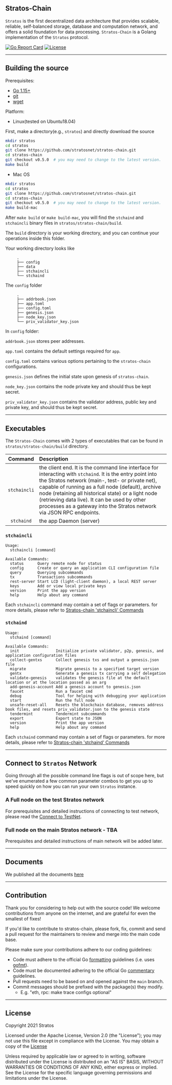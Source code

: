## Stratos-Chain

`Stratos` is the first decentralized data architecture that provides scalable, reliable, self-balanced storage, database and computation network, and offers a solid foundation for data processing.
`Stratos-Chain` is a Golang implementation of the `Stratos` protocol.

[![Go Report Card](https://goreportcard.com/badge/github.com/stratosnet/stratos-chain)](https://goreportcard.com/badge/github.com/stratosnet/stratos-chain)
[![License](https://img.shields.io/badge/License-Apache%202.0-blue.svg)](https://opensource.org/licenses/Apache-2.0)

--- ---

## Building the source

Prerequisites:
* [Go 1.15+](https://golang.org/doc/install)
* [git](https://github.com/git-guides/install-git)
* [wget](https://phoenixnap.com/kb/wget-command-with-examples)

Platform:
* Linux(tested on Ubuntu18.04)

First, make a directory(e.g., `stratos`) and directly download the source
```bash
mkdir stratos
cd stratos
git clone https://github.com/stratosnet/stratos-chain.git
cd stratos-chain
git checkout v0.5.0  # you may need to change to the latest version.
make build
```
* Mac OS
```bash
mkdir stratos
cd stratos
git clone https://github.com/stratosnet/stratos-chain.git
cd stratos-chain
git checkout v0.5.0  # you may need to change to the latest version.
make build-mac
```

After `make build` or `make build-mac`, you will find the `stchaind` and `stchaincli` binary files in `stratos/stratos-chain/build`.

The `build` directory is your working directory, and you can continue your operations inside this folder.

Your working directory looks like

```
     .
     ├── config
     ├── data
     ├── stchaincli
     └── stchaind
```
The `config` folder
```
     .
     ├── addrbook.json
     ├── app.toml
     ├── config.toml
     ├── genesis.json
     ├── node_key.json
     └── priv_validator_key.json
```

In `config` folder:

`addrbook.json` stores peer addresses.

`app.toml` contains the default settings required for `app`.

`config.toml` contains various options pertaining to the `stratos-chain` configurations.

`genesis.json` defines the initial state upon genesis of `stratos-chain`.

`node_key.json` contains the node private key and should thus be kept secret.

`priv_validator_key.json` contains the validator address, public key and private key, and should thus be kept secret.

--- ---

## Executables

The `Stratos-Chain` comes with 2 types of executables that can be found in `stratos/stratos-chain/build` directory.

|    Command          | Description        |
| :-----------:     | :---------------------------------------------------------------------------------------------------------------------------------------------------------------------------------------------------------------------------------------------------------------------------------------------------------------------------------------------------------------------------------------------------------------------------------------------------------------------------------------------------------------------------------------------------- |
|  `stchaincli`   | the client end. It is the command line interface for interacting with `stchaind`. It is the entry point into the Stratos network (main-, test- or private net), capable of running as a full node (default), archive node (retaining all historical state) or a light node (retrieving data live). It can be used by other processes as a gateway into the Stratos network via JSON RPC endpoints. |
|   `stchaind`   | the app Daemon (server)|


### `stchaincli`

```
Usage:
  stchaincli [command]

Available Commands:
  status      Query remote node for status
  config      Create or query an application CLI configuration file
  query       Querying subcommands
  tx          Transactions subcommands
  rest-server Start LCD (light-client daemon), a local REST server
  keys        Add or view local private keys
  version     Print the app version
  help        Help about any command
```

Each `stchaincli` command may contain a set of flags or parameters. for more details, please refer to [Stratos-chain 'stchaincli' Commands](https://stratos.gitbook.io/st-docs/stratos-chain-english/stratos-chain-commands)

### `stchaind`

```
Usage:
  stchaind [command]

Available Commands:
  init                Initialize private validator, p2p, genesis, and application configuration files
  collect-gentxs      Collect genesis txs and output a genesis.json file
  migrate             Migrate genesis to a specified target version
  gentx               Generate a genesis tx carrying a self delegation
  validate-genesis    validates the genesis file at the default location or at the location passed as an arg
  add-genesis-account Add a genesis account to genesis.json
  faucet              Run a faucet cmd
  debug               Tool for helping with debugging your application
  start               Run the full node
  unsafe-reset-all    Resets the blockchain database, removes address book files, and resets priv_validator.json to the genesis state
  tendermint          Tendermint subcommands
  export              Export state to JSON
  version             Print the app version
  help                Help about any command
```

Each `stchaind` command may contain a set of flags or parameters. for more details, please refer to [Stratos-chain 'stchaind' Commands](https://stratos.gitbook.io/st-docs/stratos-chain-english/stratos-chain-commands/stratos-chain-stchaind-commands)

--- ---

## Connect to `Stratos` Network

Going through all the possible command line flags is out of scope here,
but we've enumerated a few common parameter combos to get you up to speed quickly
on how you can run your own `Stratos` instance.

### A Full node on the test Stratos network
For prerequisites and detailed instructions of connecting to test network, please read the [Connect to TestNet](https://github.com/stratosnet/stratos-chain-testnet).

### Full node on the main Stratos network - TBA
Prerequisites and detailed instructions of main network will be added later.

--- ---

## Documents

We published all the documents [here](https://stratos.gitbook.io/st-docs/)

--- ---

## Contribution

Thank you for considering to help out with the source code! We welcome contributions
from anyone on the internet, and are grateful for even the smallest of fixes!

If you'd like to contribute to stratos-chain, please fork, fix, commit and send a pull request
for the maintainers to review and merge into the main code base.

Please make sure your contributions adhere to our coding guidelines:

 * Code must adhere to the official Go [formatting](https://golang.org/doc/effective_go.html#formatting)
   guidelines (i.e. uses [gofmt](https://golang.org/cmd/gofmt/)).
 * Code must be documented adhering to the official Go [commentary](https://golang.org/doc/effective_go.html#commentary)
   guidelines.
 * Pull requests need to be based on and opened against the `main` branch.
 * Commit messages should be prefixed with the package(s) they modify.
   * E.g. "eth, rpc: make trace configs optional"

--- ---

## License

Copyright 2021 Stratos

Licensed under the Apache License, Version 2.0 (the "License");
you may not use this file except in compliance with the License.
You may obtain a copy of the [License](http://www.apache.org/licenses/LICENSE-2.0)

Unless required by applicable law or agreed to in writing, software
distributed under the License is distributed on an "AS IS" BASIS,
WITHOUT WARRANTIES OR CONDITIONS OF ANY KIND, either express or implied.
See the License for the specific language governing permissions and
limitations under the License.
